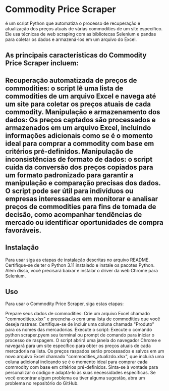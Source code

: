 # Commodity Price Scraper
é um script Python que automatiza o processo de recuperação e atualização dos preços atuais de várias commodities de um site específico. Ele usa técnicas de web scraping com as bibliotecas Selenium e pandas para coletar os dados e armazená-los em um arquivo do Excel.

## As principais características do Commodity Price Scraper incluem:

Recuperação automatizada de preços de commodities: o script lê uma lista de commodities de um arquivo Excel e navega até um site para coletar os preços atuais de cada commodity.
Manipulação e armazenamento dos dados: Os preços captados são processados 
e armazenados em um arquivo Excel, incluindo informações adicionais como se é o momento ideal para comprar a commodity com base em critérios pré-definidos.
Manipulação de inconsistências de formato de dados: o script cuida da conversão dos preços copiados para um formato padronizado para garantir a manipulação e comparação precisas dos dados.
O script pode ser útil para indivíduos ou empresas interessadas em monitorar e analisar preços de commodities para fins de tomada de decisão, como acompanhar tendências de mercado ou identificar oportunidades de compra favoráveis.
---
## Instalação
Para usar siga as etapas de instalação descritas no arquivo README. Certifique-se de ter o Python 3.11 instalado e instale os pacotes Python. Além disso, você precisará baixar e instalar o driver da web Chrome para Selenium.

## Uso
Para usar o Commodity Price Scraper, siga estas etapas:

Prepare seus dados de commodities: Crie um arquivo Excel chamado "commodities.xlsx" e preencha-o com uma lista de commodities que você deseja rastrear. Certifique-se de incluir uma coluna chamada "Produto" para os nomes das mercadorias.
Execute o script: Execute o comando python scraper.pyem seu terminal ou prompt de comando para iniciar o processo de raspagem.
O script abrirá uma janela do navegador Chrome e navegará para um site específico para obter os preços atuais de cada mercadoria na lista.
Os preços raspados serão processados e salvos em um novo arquivo Excel chamado "commodities_atualizdo.xlsx", que incluirá uma coluna adicional indicando se é o momento ideal para comprar cada commodity com base em critérios pré-definidos.
Sinta-se à vontade para personalizar o código e adaptá-lo às suas necessidades específicas. Se você encontrar algum problema ou tiver alguma sugestão, abra um problema no repositório do GitHub.


